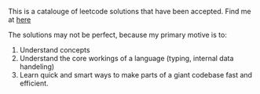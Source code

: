 This is a catalouge of leetcode solutions that have been accepted.
Find me at [here](https://leetcode.com/sreejeet)

The solutions may not be perfect, because my primary motive is to:
1. Understand concepts
2. Understand the core workings of a language (typing, internal data handeling)
3. Learn quick and smart ways to make parts of a giant codebase fast and efficient.
